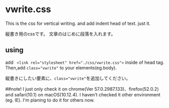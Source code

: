 # vwrite.css

This is the css for vertical writing.
and add indent head of text.
just it.

縦書き用のcssです。
文章のはじめに段落を入れます。

## using
add ``` <link rel="stylesheet" href="./css/vwrite.css">``` inside of head tag.
Then,add ```class="vwrite"``` to your elements(eg.body).

縦書きにしたい要素に、```class="vwrite"```を追加してください。


##note!
I just only check it on chrome(Ver 57.0.2987.133)、firefox(52.0.2) and safari(10.1) on macOS(10.12.4).
I haven't checked it other environment (eg. IE). I'm planing to do it for others now.
